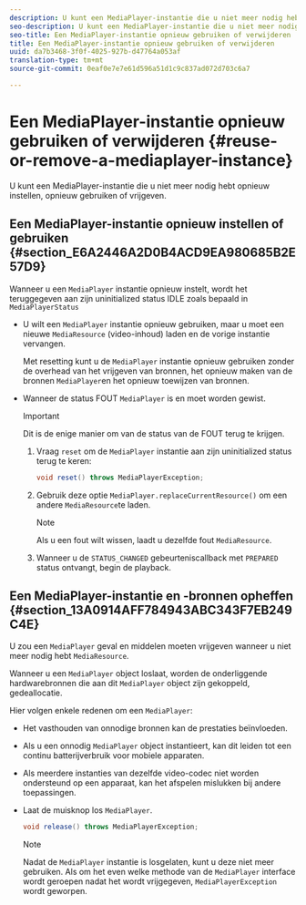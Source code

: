 ```yaml
---
description: U kunt een MediaPlayer-instantie die u niet meer nodig hebt opnieuw instellen, opnieuw gebruiken of vrijgeven.
seo-description: U kunt een MediaPlayer-instantie die u niet meer nodig hebt opnieuw instellen, opnieuw gebruiken of vrijgeven.
seo-title: Een MediaPlayer-instantie opnieuw gebruiken of verwijderen
title: Een MediaPlayer-instantie opnieuw gebruiken of verwijderen
uuid: da7b3468-3f0f-4025-927b-d47764a053af
translation-type: tm+mt
source-git-commit: 0eaf0e7e7e61d596a51d1c9c837ad072d703c6a7

---
```



# Een MediaPlayer-instantie opnieuw gebruiken of verwijderen {#reuse-or-remove-a-mediaplayer-instance}

U kunt een MediaPlayer-instantie die u niet meer nodig hebt opnieuw instellen, opnieuw gebruiken of vrijgeven.

## Een MediaPlayer-instantie opnieuw instellen of gebruiken {#section_E6A2446A2D0B4ACD9EA980685B2E57D9}

Wanneer u een `MediaPlayer` instantie opnieuw instelt, wordt het teruggegeven aan zijn uninitialized status IDLE zoals bepaald in `MediaPlayerStatus`

* U wilt een `MediaPlayer` instantie opnieuw gebruiken, maar u moet een nieuwe `MediaResource` (video-inhoud) laden en de vorige instantie vervangen.

   Met resetting kunt u de `MediaPlayer` instantie opnieuw gebruiken zonder de overhead van het vrijgeven van bronnen, het opnieuw maken van de bronnen `MediaPlayer`en het opnieuw toewijzen van bronnen.

* Wanneer de status FOUT `MediaPlayer` is en moet worden gewist.

   >[!IMPORTANT]
   >
   >Dit is de enige manier om van de status van de FOUT terug te krijgen.

   1. Vraag `reset` om de `MediaPlayer` instantie aan zijn uninitialized status terug te keren:

      ```java
      void reset() throws MediaPlayerException; 
      ```

   1. Gebruik deze optie `MediaPlayer.replaceCurrentResource()` om een andere `MediaResource`te laden.

      >[!NOTE]
      >
      >Als u een fout wilt wissen, laadt u dezelfde fout `MediaResource`.

   1. Wanneer u de `STATUS_CHANGED` gebeurteniscallback met `PREPARED` status ontvangt, begin de playback.

## Een MediaPlayer-instantie en -bronnen opheffen {#section_13A0914AFF784943ABC343F7EB249C4E}

U zou een `MediaPlayer` geval en middelen moeten vrijgeven wanneer u niet meer nodig hebt `MediaResource`.

Wanneer u een `MediaPlayer` object loslaat, worden de onderliggende hardwarebronnen die aan dit `MediaPlayer` object zijn gekoppeld, gedeallocatie.

Hier volgen enkele redenen om een `MediaPlayer`:

* Het vasthouden van onnodige bronnen kan de prestaties beïnvloeden.
* Als u een onnodig `MediaPlayer` object instantieert, kan dit leiden tot een continu batterijverbruik voor mobiele apparaten.
* Als meerdere instanties van dezelfde video-codec niet worden ondersteund op een apparaat, kan het afspelen mislukken bij andere toepassingen.

* Laat de muisknop los `MediaPlayer`.

   ```java
   void release() throws MediaPlayerException;
   ```

   >[!NOTE]
   >
   >Nadat de `MediaPlayer` instantie is losgelaten, kunt u deze niet meer gebruiken. Als om het even welke methode van de `MediaPlayer` interface wordt geroepen nadat het wordt vrijgegeven, `MediaPlayerException` wordt geworpen.